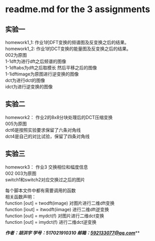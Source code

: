 # readme.md for the 3 assignments
## 实验一
homework1_1: 作业1的DFT变换的频谱图及反变换之后的结果。  
homework1_2: 作业1的DCT变换的能量图及反变换之后的结果。  
002为原图  
1-1dft为进行dft之后频谱的图像  
1-1dftabs为dft之后取模长 然后平移之后的图像  
1-1idftimage为原图进行逆变换的图像  
dct为进行dct的图像  
idct为进行逆变换的图像  

## 实验二
homework2：  作业2的8x8分块处理后的DCT压缩变换  
005为原图  
dct6是按照实验要求保留了六条对角线  
dct4是自己的对比试验，保留了四条对角线  

## 实验三
homework3：  作业3 交换相位和幅度信息  
002 003为原图  
switch1和switch2对应交换过之后的图片  

每个脚本文件中都有需要调用的函数  
相关函数声明：  
function [out] = twodft(image) 对图片进行二维dft变换  
function [iout] = itwodft(iimage) 进行二维dft逆变换  
function [out] = mydct(f) 对图片进行二维dct变换  
function [out] = imydct(f) 进行二维dct逆变换  

*****作者：胡洪宇  学号：517021910310 邮箱：592133077@qq.com*******



